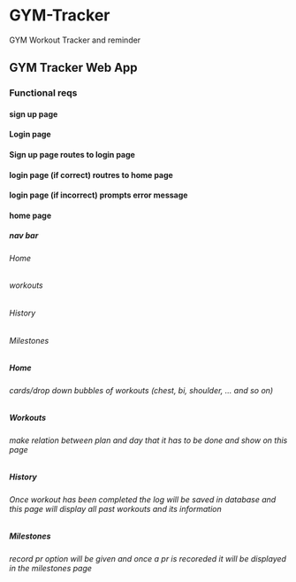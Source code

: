# GYM-Tracker
GYM Workout Tracker and reminder

## GYM Tracker Web App

### Functional reqs

#### sign up page
#### Login page
#### Sign up page routes to login page
#### login page (if correct) routres to home page
#### login page (if incorrect) prompts error message

#### home page

##### nav bar
###### Home
###### workouts
###### History 
###### Milestones

##### Home
###### cards/drop down bubbles of workouts (chest, bi, shoulder, ... and so on)

##### Workouts 
###### make relation between plan and day that it has to be done and show on this page

##### History 
###### Once workout has been completed the log will be saved in database and this page will display all past workouts and its information 

##### Milestones
###### record pr option will be given and once a pr is recoreded it will be displayed in the milestones page

 
